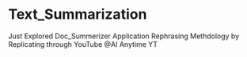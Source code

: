 # Text_Summarization
Just Explored Doc_Summerizer Application Rephrasing Methdology by Replicating through YouTube @AI Anytime YT
